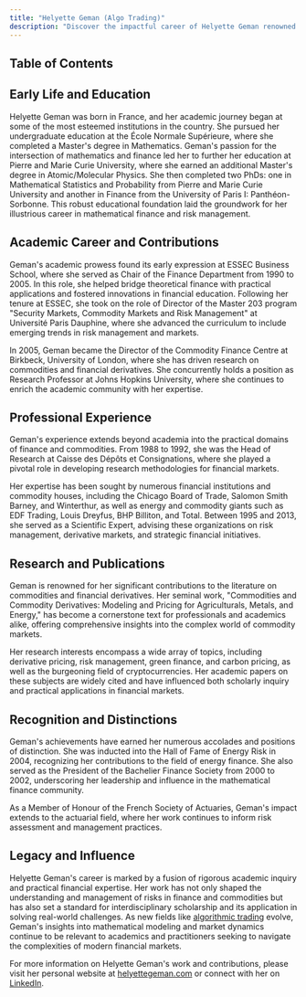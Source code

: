 ```yaml
---
title: "Helyette Geman (Algo Trading)"
description: "Discover the impactful career of Helyette Geman renowned for her pioneering work in mathematical finance risk management and algorithmic trading."
---
```




## Table of Contents

## Early Life and Education

Helyette Geman was born in France, and her academic journey began at some of the most esteemed institutions in the country. She pursued her undergraduate education at the École Normale Supérieure, where she completed a Master's degree in Mathematics. Geman's passion for the intersection of mathematics and finance led her to further her education at Pierre and Marie Curie University, where she earned an additional Master's degree in Atomic/Molecular Physics. She then completed two PhDs: one in Mathematical Statistics and Probability from Pierre and Marie Curie University and another in Finance from the University of Paris I: Panthéon-Sorbonne. This robust educational foundation laid the groundwork for her illustrious career in mathematical finance and risk management.

## Academic Career and Contributions

Geman's academic prowess found its early expression at ESSEC Business School, where she served as Chair of the Finance Department from 1990 to 2005. In this role, she helped bridge theoretical finance with practical applications and fostered innovations in financial education. Following her tenure at ESSEC, she took on the role of Director of the Master 203 program "Security Markets, Commodity Markets and Risk Management" at Université Paris Dauphine, where she advanced the curriculum to include emerging trends in risk management and markets.

In 2005, Geman became the Director of the Commodity Finance Centre at Birkbeck, University of London, where she has driven research on commodities and financial derivatives. She concurrently holds a position as Research Professor at Johns Hopkins University, where she continues to enrich the academic community with her expertise.

## Professional Experience

Geman's experience extends beyond academia into the practical domains of finance and commodities. From 1988 to 1992, she was the Head of Research at Caisse des Dépôts et Consignations, where she played a pivotal role in developing research methodologies for financial markets.

Her expertise has been sought by numerous financial institutions and commodity houses, including the Chicago Board of Trade, Salomon Smith Barney, and Winterthur, as well as energy and commodity giants such as EDF Trading, Louis Dreyfus, BHP Billiton, and Total. Between 1995 and 2013, she served as a Scientific Expert, advising these organizations on risk management, derivative markets, and strategic financial initiatives.

## Research and Publications

Geman is renowned for her significant contributions to the literature on commodities and financial derivatives. Her seminal work, "Commodities and Commodity Derivatives: Modeling and Pricing for Agriculturals, Metals, and Energy," has become a cornerstone text for professionals and academics alike, offering comprehensive insights into the complex world of commodity markets.

Her research interests encompass a wide array of topics, including derivative pricing, risk management, green finance, and carbon pricing, as well as the burgeoning field of cryptocurrencies. Her academic papers on these subjects are widely cited and have influenced both scholarly inquiry and practical applications in financial markets.

## Recognition and Distinctions

Geman's achievements have earned her numerous accolades and positions of distinction. She was inducted into the Hall of Fame of Energy Risk in 2004, recognizing her contributions to the field of energy finance. She also served as the President of the Bachelier Finance Society from 2000 to 2002, underscoring her leadership and influence in the mathematical finance community.

As a Member of Honour of the French Society of Actuaries, Geman's impact extends to the actuarial field, where her work continues to inform risk assessment and management practices.

## Legacy and Influence

Helyette Geman's career is marked by a fusion of rigorous academic inquiry and practical financial expertise. Her work has not only shaped the understanding and management of risks in finance and commodities but has also set a standard for interdisciplinary scholarship and its application in solving real-world challenges. As new fields like [algorithmic trading](/wiki/algorithmic-trading) evolve, Geman's insights into mathematical modeling and market dynamics continue to be relevant to academics and practitioners seeking to navigate the complexities of modern financial markets. 

For more information on Helyette Geman's work and contributions, please visit her personal website at [helyettegeman.com](http://helyettegeman.com/) or connect with her on [LinkedIn](https://www.linkedin.com/in/helyettegeman).